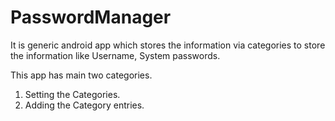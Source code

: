 # PasswordManager
It is  generic android app which stores the information via categories to store the information like Username, System passwords.

This app has main two categories.

1. Setting the Categories.
2. Adding the Category entries.

